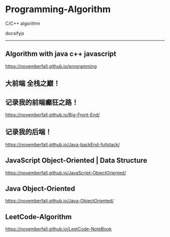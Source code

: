 # Programming-Algorithm
C/C++ algorithm

docsifyjs 

---
## Algorithm with java c++ javascript
https://novemberfall.github.io/programming

## 大前端 全栈之巅！

## 记录我的前端癫狂之路！

https://novemberfall.github.io/Big-Front-End/

## 记录我的后端！

https://novemberfall.github.io/Java-backEnd-fullstack/


## JavaScript Object-Oriented | Data Structure
https://novemberfall.github.io/JavaScript-ObjectOriented/

## Java Object-Oriented
https://novemberfall.github.io/Java-ObjectOriented/

## LeetCode-Algorithm
https://novemberfall.github.io/LeetCode-NoteBook


